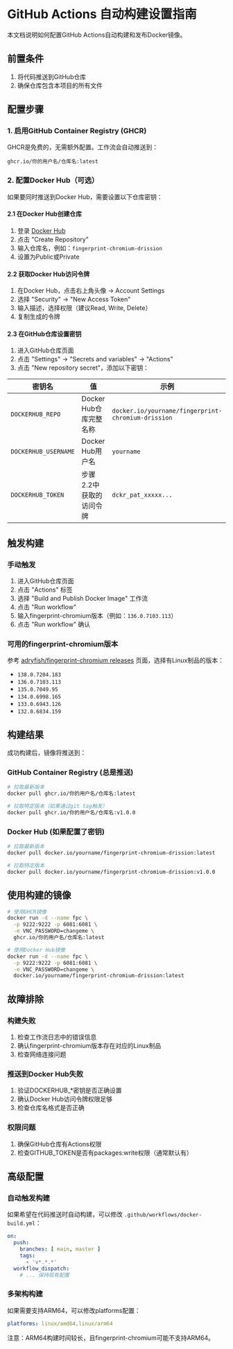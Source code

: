 # GitHub Actions 自动构建设置指南

本文档说明如何配置GitHub Actions自动构建和发布Docker镜像。

## 前置条件

1. 将代码推送到GitHub仓库
2. 确保仓库包含本项目的所有文件

## 配置步骤

### 1. 启用GitHub Container Registry (GHCR)

GHCR是免费的，无需额外配置。工作流会自动推送到：
```
ghcr.io/你的用户名/仓库名:latest
```

### 2. 配置Docker Hub（可选）

如果要同时推送到Docker Hub，需要设置以下仓库密钥：

#### 2.1 在Docker Hub创建仓库
1. 登录 [Docker Hub](https://hub.docker.com)
2. 点击 "Create Repository"
3. 输入仓库名，例如：`fingerprint-chromium-drission`
4. 设置为Public或Private

#### 2.2 获取Docker Hub访问令牌
1. 在Docker Hub，点击右上角头像 → Account Settings
2. 选择 "Security" → "New Access Token"
3. 输入描述，选择权限（建议Read, Write, Delete）
4. 复制生成的令牌

#### 2.3 在GitHub仓库设置密钥
1. 进入GitHub仓库页面
2. 点击 "Settings" → "Secrets and variables" → "Actions"
3. 点击 "New repository secret"，添加以下密钥：

| 密钥名 | 值 | 示例 |
|--------|-----|------|
| `DOCKERHUB_REPO` | Docker Hub仓库完整名称 | `docker.io/yourname/fingerprint-chromium-drission` |
| `DOCKERHUB_USERNAME` | Docker Hub用户名 | `yourname` |
| `DOCKERHUB_TOKEN` | 步骤2.2中获取的访问令牌 | `dckr_pat_xxxxx...` |

## 触发构建

### 手动触发
1. 进入GitHub仓库页面
2. 点击 "Actions" 标签
3. 选择 "Build and Publish Docker Image" 工作流
4. 点击 "Run workflow"
5. 输入fingerprint-chromium版本（例如：`136.0.7103.113`）
6. 点击 "Run workflow" 确认

### 可用的fingerprint-chromium版本

参考 [adryfish/fingerprint-chromium releases](https://github.com/adryfish/fingerprint-chromium/releases) 页面，选择有Linux制品的版本：

- `138.0.7204.183`
- `136.0.7103.113`
- `135.0.7049.95`
- `134.0.6998.165`
- `133.0.6943.126`
- `132.0.6834.159`

## 构建结果

成功构建后，镜像将推送到：

### GitHub Container Registry (总是推送)
```bash
# 拉取最新版本
docker pull ghcr.io/你的用户名/仓库名:latest

# 拉取特定版本（如果通过git tag触发）
docker pull ghcr.io/你的用户名/仓库名:v1.0.0
```

### Docker Hub (如果配置了密钥)
```bash
# 拉取最新版本
docker pull docker.io/yourname/fingerprint-chromium-drission:latest

# 拉取特定版本
docker pull docker.io/yourname/fingerprint-chromium-drission:v1.0.0
```

## 使用构建的镜像

```bash
# 使用GHCR镜像
docker run -d --name fpc \
  -p 9222:9222 -p 6081:6081 \
  -e VNC_PASSWORD=changeme \
  ghcr.io/你的用户名/仓库名:latest

# 使用Docker Hub镜像
docker run -d --name fpc \
  -p 9222:9222 -p 6081:6081 \
  -e VNC_PASSWORD=changeme \
  docker.io/yourname/fingerprint-chromium-drission:latest
```

## 故障排除

### 构建失败
1. 检查工作流日志中的错误信息
2. 确认fingerprint-chromium版本存在对应的Linux制品
3. 检查网络连接问题

### 推送到Docker Hub失败
1. 验证DOCKERHUB_*密钥是否正确设置
2. 确认Docker Hub访问令牌权限足够
3. 检查仓库名格式是否正确

### 权限问题
1. 确保GitHub仓库有Actions权限
2. 检查GITHUB_TOKEN是否有packages:write权限（通常默认有）

## 高级配置

### 自动触发构建
如果希望在代码推送时自动构建，可以修改 `.github/workflows/docker-build.yml`：

```yaml
on:
  push:
    branches: [ main, master ]
    tags:
      - 'v*.*.*'
  workflow_dispatch:
    # ... 保持现有配置
```

### 多架构构建
如果需要支持ARM64，可以修改platforms配置：

```yaml
platforms: linux/amd64,linux/arm64
```

注意：ARM64构建时间较长，且fingerprint-chromium可能不支持ARM64。
